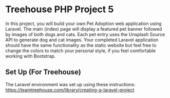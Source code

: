 # Treehouse PHP Project 5  
In this project, you will build your own Pet Adoption web application using Laravel. The main (index) page will display a featured pet banner followed by images of both dogs and cats. Each pet entry uses the Unsplash Source API to generate dog and cat images. Your completed Laravel application should have the same functionality as the static website but feel free to change the colors to match your personal style, if you feel comfortable working with Bootstrap.

## Set Up (For Treehouse)
The Laravel environment was set up using these instructions: https://teamtreehouse.com/library/creating-a-laravel-project
